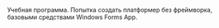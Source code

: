Учебная программа.
Попытка создать платформер без фреймворка, базовыми средствами Windows Forms App.
